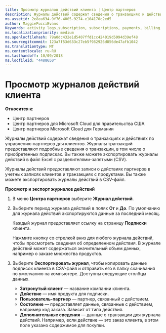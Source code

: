 ```yaml
---
title: Просмотр журналов действий клиента | Центр партнеров
description: Журналы действий содержат сведения о транзакциях и действиях по управлению партнерами для клиентов.
ms.assetid: 2e8ea634-9f76-4005-9274-e104170c2ed5
author: MaggiePucciEvans
Keywords: activity logs,subscription, subscriptions, payments, billing, transactions
ms.localizationpriority: medium
ms.openlocfilehash: 79a0dc432e1d5407ffd1cc424019d5994d39ef48
ms.sourcegitcommit: 123a7f53d633c27eb5f982926d856de47afb1042
ms.translationtype: MT
ms.contentlocale: ru-RU
ms.lasthandoff: 10/09/2018
ms.locfileid: "4488650"
---
```

# <a name="view-customer-activity-logs"></a>Просмотр журналов действий клиента

**Относится к:**

-  Центр партнеров
-  Центр партнеров для Microsoft Cloud для правительства США
-  Центр партнеров Microsoft Cloud для Германии


Журналы действий содержат сведения о транзакциях и действиях по управлению партнеров для клиентов. Журналы транзакций предоставляют подробные сведения о транзакции, в том числе о приобретенных подписках. Вы также можете экспортировать журналы действий в файл Excel с разделителями-запятыми (CSV).

Журналы действий предоставляют записи о действиях партнеров в учетных записях клиентов и транзакциях с продуктами. Вы также можете экспортировать журналы действий в CSV-файл.

**Просмотр и экспорт журналов действий**

1.  В меню **Центра партнеров** выберите **Журнал действий**.
2.  Выберите период журнала действий в полях **От** и **До**. По умолчанию для журнала действий экспортируются данные за последний месяц.

    Каждый журнал предоставляет ссылку на страницу **Подписки** клиента.

    Нажмите кнопку со стрелкой вниз для любого журнала действий, чтобы просмотреть сведения об определенном действия. В журнале действий может содержаться значительный объем данных, например о заказе множества продуктов.

3.  Выберите **Экспортировать журнал**, чтобы копировать данные подписок клиента в CSV-файл и отправить его в папку скачивания по умолчанию на компьютере. Доступны следующие столбцы данных.
    -   **Затронутый клиент** — название компании клиента.
    -   **Действие** — имя продукта для подписки.
    -   **Пользователь-партнер** — партнер, связанный с действием.
    -   **Состояние** — предоставляет данные, связанные с действием, например код заказа. Зависит от типа действия.
    -   **Дополнительные сведения** — данные о транзакции для журнала действий. Например, если действие — это заказ клиента, в этом поле указано содержимое для покупки.

 

 



